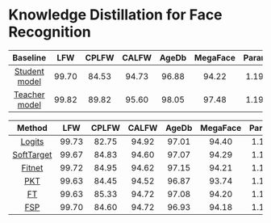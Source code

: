 # Knowledge Distillation for Face Recognition

| Baseline | LFW | CPLFW | CALFW | AgeDb | MegaFace | Params | Macs | Models&Logs |
| :---: | :---: | :---: | :---: | :---: | :---: | :---: | :---: | :---: |
| [Student model](https://arxiv.org/abs/1804.07573)   | 99.70 | 84.53 | 94.73 | 96.88 |	94.22 | 1.19M | 227.57M | [Google](),[Baidu]():bmpn |
| [Teacher model](https://arxiv.org/abs/1804.07573)   | 99.82 | 89.82 | 95.60 | 98.05 |	97.48 | 1.19M | 227.57M | [Google](),[Baidu]():bmpn |

| Method | LFW | CPLFW | CALFW | AgeDb | MegaFace | Params | Macs | Models&Logs |
| :---: | :---: | :---: | :---: | :---: | :---: | :---: | :---: | :---: |
| [Logits]()   | 99.73 | 82.75 | 94.92 | 97.01 |	94.40 | 1.19M | 227.57M | [Google](),[Baidu]():bmpn |
| [SoftTarget]()   | 99.67 | 84.83 | 94.60 | 97.07 | 94.29 | 1.19M | 227.57M | [Google](),[Baidu]():bmpn |
| [Fitnet]()   | 99.72 | 84.95 | 94.62 | 97.15 | 94.21 | 1.19M | 227.57M | [Google](),[Baidu]():bmpn |
| [PKT]()   | 99.63 | 84.45 | 94.52 | 96.87 | 93.74 | 1.19M | 227.57M | [Google](),[Baidu]():bmpn |
| [FT]()   | 99.63 | 85.33 | 94.72 | 97.08 | 94.20 | 1.19M | 227.57M | [Google](),[Baidu]():bmpn |
| [FSP]()   | 99.70 | 84.60 | 94.72 | 96.93 | 94.18 | 1.19M | 227.57M | [Google](),[Baidu]():bmpn |
